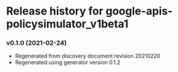 # Release history for google-apis-policysimulator_v1beta1

### v0.1.0 (2021-02-24)

* Regenerated from discovery document revision 20210220
* Regenerated using generator version 0.1.2

